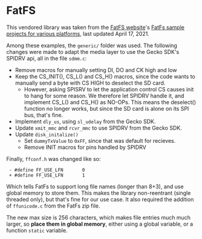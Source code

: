 # FatFS

This vendored library was taken from the [FatFS website](http://elm-chan.org/fsw/ff/00index_e.html)'s 
[FatFs sample projects for various platforms](http://elm-chan.org/fsw/ff/ffsample.zip), last updated April 17, 2021.

Among these examples, the `generic/` folder was used. The following changes were made to adapt the
media layer to use the Gecko SDK's SPIDRV api, all in the file `sdmm.c`:
 - Remove macros for manually setting DI, DO and CK high and low
 - Keep the CS_INIT(), CS_L() and CS_H() macros, since the code wants to 
   manually send a byte with CS HIGH to deselect the SD card.
   - However, asking SPISRV to let the application control CS causes
     init to hang for some reason. We therefore let SPIDRV handle it,
     and implement CS_L() and CS_H() as NO-OPs.
     This means the deselect() function no longer works,
     but since the SD card is alone on its SPI bus, that's fine.
 - Implement `dly_us`, using `sl_udelay` from the Gecko SDK.
 - Update `xmit_mmc` and `rcvr_mmc` to use SPIDRV from the Gecko SDK.
 - Update `disk_initalize()`
   - Set `dummyTxValue` to `0xFF`, since that was default for recieves.
   - Remove INIT macros for pins handled by SPIDRV
   
Finally, `ffconf.h` was changed like so:
```
 - #define FF_USE_LFN		0
 + #define FF_USE_LFN		1
```
Which tells FatFs to support long file names (longer than 8+3), and use global
memory to store them. This makes the library non-reentrant (single threaded only),
but that's fine for our use case.
It also required the addition of `ffunicode.c` from the FatFs zip file.

The new max size is 256 characters, which makes file entries much much larger,
so **place them in global memory**, either using a global variable, or a function `static` variable.
 